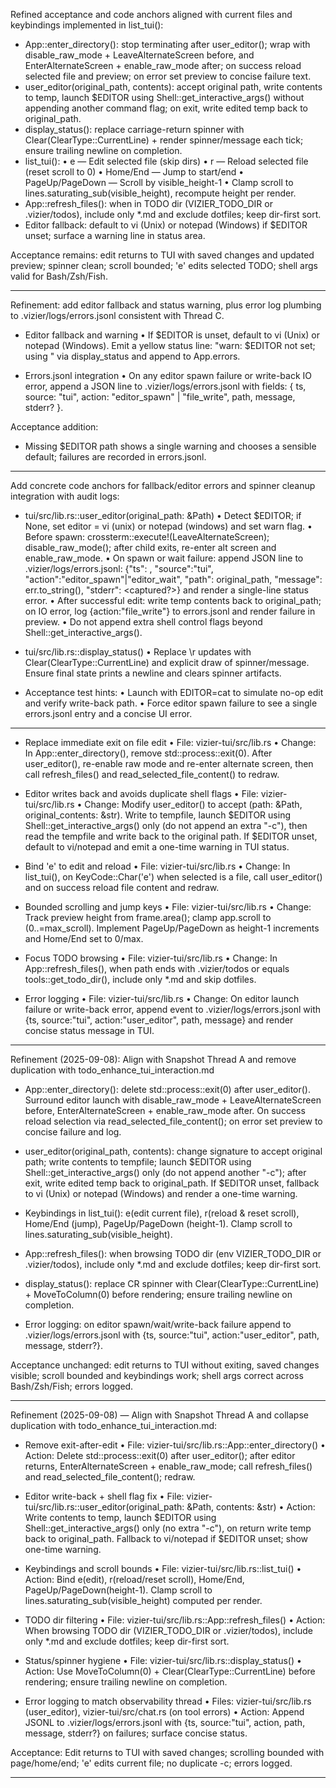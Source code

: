 Refined acceptance and code anchors aligned with current files and keybindings implemented in list_tui():

- App::enter_directory(): stop terminating after user_editor(); wrap with disable_raw_mode + LeaveAlternateScreen before, and EnterAlternateScreen + enable_raw_mode after; on success reload selected file and preview; on error set preview to concise failure text.
- user_editor(original_path, contents): accept original path, write contents to temp, launch $EDITOR using Shell::get_interactive_args() without appending another command flag; on exit, write edited temp back to original_path.
- display_status(): replace carriage-return spinner with Clear(ClearType::CurrentLine) + render spinner/message each tick; ensure trailing newline on completion.
- list_tui():
  • e — Edit selected file (skip dirs)
  • r — Reload selected file (reset scroll to 0)
  • Home/End — Jump to start/end
  • PageUp/PageDown — Scroll by visible_height-1
  • Clamp scroll to lines.saturating_sub(visible_height), recompute height per render.
- App::refresh_files(): when in TODO dir (VIZIER_TODO_DIR or .vizier/todos), include only *.md and exclude dotfiles; keep dir-first sort.
- Editor fallback: default to vi (Unix) or notepad (Windows) if $EDITOR unset; surface a warning line in status area.

Acceptance remains: edit returns to TUI with saved changes and updated preview; spinner clean; scroll bounded; 'e' edits selected TODO; shell args valid for Bash/Zsh/Fish.

---

Refinement: add editor fallback and status warning, plus error log plumbing to .vizier/logs/errors.jsonl consistent with Thread C.

- Editor fallback and warning
  • If $EDITOR is unset, default to vi (Unix) or notepad (Windows). Emit a yellow status line: "warn: $EDITOR not set; using <editor>" via display_status and append to App.errors.

- Errors.jsonl integration
  • On any editor spawn failure or write-back IO error, append a JSON line to .vizier/logs/errors.jsonl with fields: { ts, source: "tui", action: "editor_spawn" | "file_write", path, message, stderr? }.

Acceptance addition:
- Missing $EDITOR path shows a single warning and chooses a sensible default; failures are recorded in errors.jsonl.

---

Add concrete code anchors for fallback/editor errors and spinner cleanup integration with audit logs:

- tui/src/lib.rs::user_editor(original_path: &Path)
  • Detect $EDITOR; if None, set editor = vi (unix) or notepad (windows) and set warn flag.
  • Before spawn: crossterm::execute!(LeaveAlternateScreen); disable_raw_mode(); after child exits, re-enter alt screen and enable_raw_mode.
  • On spawn or wait failure: append JSON line to .vizier/logs/errors.jsonl:
    {"ts": <iso8601>, "source":"tui", "action":"editor_spawn"|"editor_wait", "path": original_path, "message": err.to_string(), "stderr": <captured?>}
    and render a single-line status error.
  • After successful edit: write temp contents back to original_path; on IO error, log {action:"file_write"} to errors.jsonl and render failure in preview.
  • Do not append extra shell control flags beyond Shell::get_interactive_args().

- tui/src/lib.rs::display_status()
  • Replace \r updates with Clear(ClearType::CurrentLine) and explicit draw of spinner/message. Ensure final state prints a newline and clears spinner artifacts.

- Acceptance test hints:
  • Launch with EDITOR=cat to simulate no-op edit and verify write-back path.
  • Force editor spawn failure to see a single errors.jsonl entry and a concise UI error.


---

- Replace immediate exit on file edit
  • File: vizier-tui/src/lib.rs
  • Change: In App::enter_directory(), remove std::process::exit(0). After user_editor(), re-enable raw mode and re-enter alternate screen, then call refresh_files() and read_selected_file_content() to redraw.

- Editor writes back and avoids duplicate shell flags
  • File: vizier-tui/src/lib.rs
  • Change: Modify user_editor() to accept (path: &Path, original_contents: &str). Write to tempfile, launch $EDITOR using Shell::get_interactive_args() only (do not append an extra "-c"), then read the tempfile and write back to the original path. If $EDITOR unset, default to vi/notepad and emit a one-time warning in TUI status.

- Bind 'e' to edit and reload
  • File: vizier-tui/src/lib.rs
  • Change: In list_tui(), on KeyCode::Char('e') when selected is a file, call user_editor() and on success reload file content and redraw.

- Bounded scrolling and jump keys
  • File: vizier-tui/src/lib.rs
  • Change: Track preview height from frame.area(); clamp app.scroll to (0..=max_scroll). Implement PageUp/PageDown as height-1 increments and Home/End set to 0/max.

- Focus TODO browsing
  • File: vizier-tui/src/lib.rs
  • Change: In App::refresh_files(), when path ends with .vizier/todos or equals tools::get_todo_dir(), include only *.md and skip dotfiles.

- Error logging
  • File: vizier-tui/src/lib.rs
  • Change: On editor launch failure or write-back error, append event to .vizier/logs/errors.jsonl with {ts, source:"tui", action:"user_editor", path, message} and render concise status message in TUI.


---

Refinement (2025-09-08): Align with Snapshot Thread A and remove duplication with todo_enhance_tui_interaction.md

- App::enter_directory(): delete std::process::exit(0) after user_editor(). Surround editor launch with disable_raw_mode + LeaveAlternateScreen before, EnterAlternateScreen + enable_raw_mode after. On success reload selection via read_selected_file_content(); on error set preview to concise failure and log.

- user_editor(original_path, contents): change signature to accept original path; write contents to tempfile; launch $EDITOR using Shell::get_interactive_args() only (do not append another "-c"); after exit, write edited temp back to original_path. If $EDITOR unset, fallback to vi (Unix) or notepad (Windows) and render a one-time warning.

- Keybindings in list_tui(): e(edit current file), r(reload & reset scroll), Home/End (jump), PageUp/PageDown (height-1). Clamp scroll to lines.saturating_sub(visible_height).

- App::refresh_files(): when browsing TODO dir (env VIZIER_TODO_DIR or .vizier/todos), include only *.md and exclude dotfiles; keep dir-first sort.

- display_status(): replace CR spinner with Clear(ClearType::CurrentLine) + MoveToColumn(0) before rendering; ensure trailing newline on completion.

- Error logging: on editor spawn/wait/write-back failure append to .vizier/logs/errors.jsonl with {ts, source:"tui", action:"user_editor", path, message, stderr?}.

Acceptance unchanged: edit returns to TUI without exiting, saved changes visible; scroll bounded and keybindings work; shell args correct across Bash/Zsh/Fish; errors logged.

---

Refinement (2025-09-08) — Align with Snapshot Thread A and collapse duplication with todo_enhance_tui_interaction.md:

- Remove exit-after-edit
  • File: vizier-tui/src/lib.rs::App::enter_directory()
  • Action: Delete std::process::exit(0) after user_editor(); after editor returns, EnterAlternateScreen + enable_raw_mode; call refresh_files() and read_selected_file_content(); redraw.

- Editor write-back + shell flag fix
  • File: vizier-tui/src/lib.rs::user_editor(original_path: &Path, contents: &str)
  • Action: Write contents to temp, launch $EDITOR using Shell::get_interactive_args() only (no extra "-c"), on return write temp back to original_path. Fallback to vi/notepad if $EDITOR unset; show one-time warning.

- Keybindings and scroll bounds
  • File: vizier-tui/src/lib.rs::list_tui()
  • Action: Bind e(edit), r(reload/reset scroll), Home/End, PageUp/PageDown(height-1). Clamp scroll to lines.saturating_sub(visible_height) computed per render.

- TODO dir filtering
  • File: vizier-tui/src/lib.rs::App::refresh_files()
  • Action: When browsing TODO dir (VIZIER_TODO_DIR or .vizier/todos), include only *.md and exclude dotfiles; keep dir-first sort.

- Status/spinner hygiene
  • File: vizier-tui/src/lib.rs::display_status()
  • Action: Use MoveToColumn(0) + Clear(ClearType::CurrentLine) before rendering; ensure trailing newline on completion.

- Error logging to match observability thread
  • Files: vizier-tui/src/lib.rs (user_editor), vizier-tui/src/chat.rs (on tool errors)
  • Action: Append JSONL to .vizier/logs/errors.jsonl with {ts, source:"tui", action, path, message, stderr?} on failures; surface concise status.

Acceptance: Edit returns to TUI with saved changes; scrolling bounded with page/home/end; 'e' edits current file; no duplicate -c; errors logged.


---

